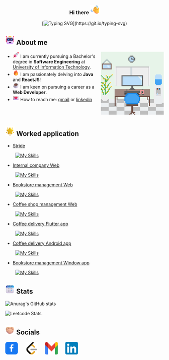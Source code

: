 <h3 align="center"> Hi there <img src="image/icon/waving_hand.png" width="30">  </h3>
<div align="center">

[![Typing SVG](https://readme-typing-svg.demolab.com?font=Fira+Code&pause=1000&center=true&color=539bf5&multiline=true&random=false&width=435&duration=3000&pause=0&height=80&lines=My+name+is+Mai%2C;a+hardworking+developer;always+eager+to+learn+new+things.)](https://git.io/typing-svg)

</div>

<h2> <img src="image/icon/robot.png" width="30"> About me </h2>

<div>
  <img align="right" alt="About me" width="200" src="./gif/about_gif.gif">
  <div>
    <ul>
      <li><img src="image/icon/rocket.png" width="20"> I am currently pursuing a Bachelor's degree in <strong>Software Engineering</strong> at <a href="https://uit.edu.vn">University of Information Technology</a>.</li>
      <li><img src="image/icon/fire.png" width="20"> I am passionately delving into <strong>Java</strong> and <strong>ReactJS</strong>!</li>
      <li><img src="image/icon/coffee.png" width="20"> I am keen on pursuing a career as a <strong>Web Developer</strong>.</li>
      <li><img src="image/icon/mail.png" width="20"> How to reach me: <a href="mailto:nguyenlengocmai000@gmail.com">gmail</a> or <a href="https://www.linkedin.com/in/nlnm/">linkedin</a></li>
    </ul>
  </div>
  <br></br>
</div>

<h2> <img src="image/icon/star.png" width="30"> Worked application </h2>

- [Stride](https://github.com/NLNM-0-0/stride-be)

&nbsp;&nbsp;&nbsp;&nbsp;&nbsp;&nbsp;&nbsp;&nbsp;[![My Skills](https://skillicons.dev/icons?i=java,spring,postgres,mongodb,firebase,kafka,prometheus,docker)](https://skillicons.dev)

- [Internal company Web](https://github.com/NLNM-0-0/company-internal-web)

&nbsp;&nbsp;&nbsp;&nbsp;&nbsp;&nbsp;&nbsp;&nbsp;[![My Skills](https://skillicons.dev/icons?i=java,spring,ts,nextjs,tailwind,mysql,gmail)](https://skillicons.dev)

- [Bookstore management Web](https://github.com/NLNM-0-0/book-store-web)

&nbsp;&nbsp;&nbsp;&nbsp;&nbsp;&nbsp;&nbsp;&nbsp;[![My Skills](https://skillicons.dev/icons?i=golang,ts,nextjs,tailwind,mysql,gmail,docker)](https://skillicons.dev)

- [Coffee shop management Web](https://github.com/NLNM-0-0/SE100.O12-coffee-shop-management)

&nbsp;&nbsp;&nbsp;&nbsp;&nbsp;&nbsp;&nbsp;&nbsp;[![My Skills](https://skillicons.dev/icons?i=golang,ts,nextjs,tailwind,mysql,docker)](https://skillicons.dev)

- [Coffee delivery Flutter app](https://github.com/NLNM-0-0/SE346.N21_coffee_shop)

&nbsp;&nbsp;&nbsp;&nbsp;&nbsp;&nbsp;&nbsp;&nbsp;[![My Skills](https://skillicons.dev/icons?i=flutter,dart,firebase)](https://skillicons.dev)

- [Coffee delivery Android app](https://github.com/NLNM-0-0/SE114.N21_coffee-shop_native)

&nbsp;&nbsp;&nbsp;&nbsp;&nbsp;&nbsp;&nbsp;&nbsp;[![My Skills](https://skillicons.dev/icons?i=java,firebase)](https://skillicons.dev)

- [Bookstore management Window app](https://github.com/NLNM-0-0/BookManagement)

&nbsp;&nbsp;&nbsp;&nbsp;&nbsp;&nbsp;&nbsp;&nbsp;[![My Skills](https://skillicons.dev/icons?i=cs)](https://skillicons.dev)

<h2> <img src="image/icon/calendar.png" width="30"> Stats </h2>

![Anurag's GitHub stats](https://github-readme-stats.vercel.app/api?username=NLNM-0-0&theme=github_dark_dimmed&hide_border=false&include_all_commits=true&count_private=true)

![Leetcode Stats](https://leetcard.jacoblin.cool/NLNM-0-0?sheets=https://gist.githubusercontent.com/NLNM-0-0/192193d81056d3ab691907c204834e75/raw/e20907990ca17223911ad8222ca1accc0abdf4be/git_profile_leetcode.css&ext=heatmap)

<h2> <img src="image/icon/hand_shake.png" width="30"> Socials </h2>
<div>
<a href="https://www.facebook.com/lengocmai.nguyen.13" target="blank"><img src="./image/connect/facebook.svg" alt="Facebook" height="40" width="40" /></a>
&nbsp;&nbsp;&nbsp;&nbsp;
<a href="https://www.leetcode.com/nlnm-0-0" target="blank"><img src="./image/connect/leetcode.svg" alt="LeetCode" height="40" width="40" /></a>
&nbsp;&nbsp;&nbsp;&nbsp;
<a href="mailto:nguyenlengocmai000@gmail.com" target="blank"><img src="./image/connect/gmail.svg" alt="Email" height="40" width="40" /></a>
&nbsp;&nbsp;&nbsp;&nbsp;
<a href="https://www.linkedin.com/in/nlnm/" target="blank"><img src="./image/connect/linkedin.svg" alt="Email" height="40" width="40" /></a>
</div>
